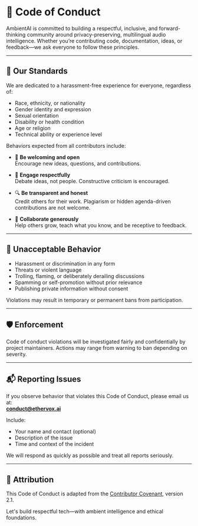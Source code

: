 # 📜 Code of Conduct

AmbientAI is committed to building a respectful, inclusive, and forward-thinking community around privacy-preserving, multilingual audio intelligence. Whether you’re contributing code, documentation, ideas, or feedback—we ask everyone to follow these principles.

---

## 🌟 Our Standards

We are dedicated to a harassment-free experience for everyone, regardless of:

- Race, ethnicity, or nationality
- Gender identity and expression
- Sexual orientation
- Disability or health condition
- Age or religion
- Technical ability or experience level

Behaviors expected from all contributors include:

- 👐 **Be welcoming and open**  
  Encourage new ideas, questions, and contributions.

- 💬 **Engage respectfully**  
  Debate ideas, not people. Constructive criticism is encouraged.

- 🔍 **Be transparent and honest**  
  Credit others for their work. Plagiarism or hidden agenda-driven contributions are not welcome.

- 🤝 **Collaborate generously**  
  Help others grow, teach what you know, and be receptive to feedback.

---

## 🚫 Unacceptable Behavior

- Harassment or discrimination in any form
- Threats or violent language
- Trolling, flaming, or deliberately derailing discussions
- Spamming or self-promotion without prior relevance
- Publishing private information without consent

Violations may result in temporary or permanent bans from participation.

---

## 🛡️ Enforcement

Code of conduct violations will be investigated fairly and confidentially by project maintainers. Actions may range from warning to ban depending on severity.

---

## 📬 Reporting Issues

If you observe behavior that violates this Code of Conduct, please email us at:  
**conduct@ethervox.ai**

Include:

- Your name and contact (optional)
- Description of the issue
- Time and context of the incident

We will respond as quickly as possible and treat all reports seriously.

---

## 🤲 Attribution

This Code of Conduct is adapted from the [Contributor Covenant](https://www.contributor-covenant.org/), version 2.1.

Let's build respectful tech—with ambient intelligence and ethical foundations.
